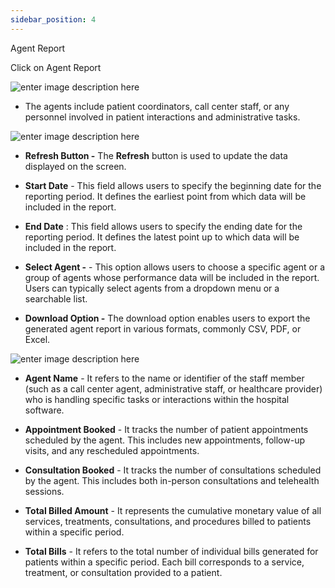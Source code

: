 ```yaml
---
sidebar_position: 4
---
```




Agent Report

Click on Agent Report

![enter image description
here](https://res.cloudinary.com/teleopdassets/image/upload/v1717140389/Screenshot_2024-05-31_130100_sxftsa.png)

- The agents include patient coordinators, call center staff, or any personnel involved in patient interactions and administrative tasks.

![enter image description
here](https://res.cloudinary.com/teleopdassets/image/upload/v1717144502/Screenshot_2024-05-31_140953_f3sgfi.png)

- **Refresh Button -** The **Refresh** button is used to update the data displayed on the screen.

- **Start Date** \- This field allows users to specify the beginning date for the reporting period. It defines the earliest point from which data will be included in the report.

- **End Date** : This field allows users to specify the ending date for the reporting period. It defines the latest point up to which data will be included in the report.

- **Select Agent -** \- This option allows users to choose a specific agent or a group of agents whose performance data will be included in the report. Users can typically select agents from a dropdown menu or a searchable list.

- **Download Option -** The download option enables users to export the generated agent report in various formats, commonly CSV, PDF, or Excel.

![enter image description
here](https://res.cloudinary.com/teleopdassets/image/upload/v1717147051/Screenshot_2024-05-31_145144_bu798j.png)

- **Agent Name** \- It refers to the name or identifier of the staff member (such as a call center agent, administrative staff, or healthcare provider) who is handling specific tasks or interactions within the hospital software.

- **Appointment Booked** \- It tracks the number of patient appointments scheduled by the agent. This includes new appointments, follow-up visits, and any rescheduled appointments.

- **Consultation Booked** \- It tracks the number of consultations scheduled by the agent. This includes both in-person consultations and telehealth sessions.

- **Total Billed Amount** \- It represents the cumulative monetary value of all services, treatments, consultations, and procedures billed to patients within a specific period.

- **Total Bills** \- It refers to the total number of individual bills generated for patients within a specific period. Each bill corresponds to a service, treatment, or consultation provided to a patient.
